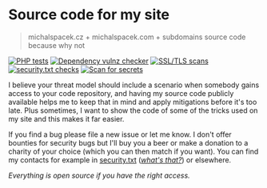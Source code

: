 # Source code for my site
> michalspacek.cz + michalspacek.com + subdomains source code because why not

[![PHP tests](https://github.com/spaze/michalspacek.cz/actions/workflows/php.yml/badge.svg)](https://github.com/spaze/michalspacek.cz/actions/workflows/php.yml)
[![Dependency vulnz checker](https://github.com/spaze/michalspacek.cz/actions/workflows/composer-vulns.yml/badge.svg)](https://github.com/spaze/michalspacek.cz/actions/workflows/composer-vulns.yml)
[![SSL/TLS scans](https://github.com/spaze/michalspacek.cz/actions/workflows/tls.yml/badge.svg)](https://github.com/spaze/michalspacek.cz/actions/workflows/tls.yml)
[![security.txt checks](https://github.com/spaze/michalspacek.cz/actions/workflows/securitytxt.yml/badge.svg)](https://github.com/spaze/michalspacek.cz/actions/workflows/securitytxt.yml)
[![Scan for secrets](https://github.com/spaze/michalspacek.cz/actions/workflows/gitleaks.yml/badge.svg)](https://github.com/spaze/michalspacek.cz/actions/workflows/gitleaks.yml)

I believe your threat model should include a scenario when somebody gains access to your code repository, and having my source code publicly available helps me to keep that in mind and apply mitigations before it's too late.
Plus sometimes, I want to show the code of some of the tricks used on my site and this makes it far easier.

If you find a bug please file a new issue or let me know. I don't offer bounties for security bugs but I'll buy you a beer or make a donation to a charity of your choice (which you can then match if you want).
You can find my contacts for example in [security.txt](https://www.michalspacek.cz/.well-known/security.txt) ([*what's that?*](https://www.michalspacek.com/what-is-security.txt-and-why-you-should-have-one)) or elsewhere.

*Everything is open source if you have the right access.*
